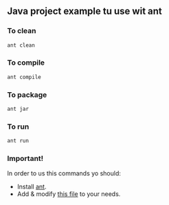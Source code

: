 ## Java project example tu use wit ant

### To clean
```bash
ant clean
```

### To compile
```bash
ant compile
```

### To package
```bash
ant jar
```

### To run
```bash
ant run
```

### Important!

In order to us this commands yo should:

- Install [ant](https://ant.apache.org/).
- Add & modify [this file](./build.xml) to your needs.